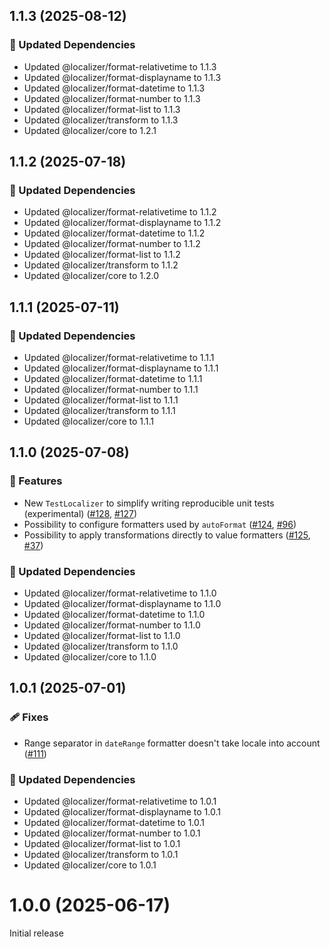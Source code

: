 ## 1.1.3 (2025-08-12)

### 🧱 Updated Dependencies

- Updated @localizer/format-relativetime to 1.1.3
- Updated @localizer/format-displayname to 1.1.3
- Updated @localizer/format-datetime to 1.1.3
- Updated @localizer/format-number to 1.1.3
- Updated @localizer/format-list to 1.1.3
- Updated @localizer/transform to 1.1.3
- Updated @localizer/core to 1.2.1

## 1.1.2 (2025-07-18)

### 🧱 Updated Dependencies

- Updated @localizer/format-relativetime to 1.1.2
- Updated @localizer/format-displayname to 1.1.2
- Updated @localizer/format-datetime to 1.1.2
- Updated @localizer/format-number to 1.1.2
- Updated @localizer/format-list to 1.1.2
- Updated @localizer/transform to 1.1.2
- Updated @localizer/core to 1.2.0

## 1.1.1 (2025-07-11)

### 🧱 Updated Dependencies

- Updated @localizer/format-relativetime to 1.1.1
- Updated @localizer/format-displayname to 1.1.1
- Updated @localizer/format-datetime to 1.1.1
- Updated @localizer/format-number to 1.1.1
- Updated @localizer/format-list to 1.1.1
- Updated @localizer/transform to 1.1.1
- Updated @localizer/core to 1.1.1

## 1.1.0 (2025-07-08)

### 🚀 Features

- New `TestLocalizer` to simplify writing reproducible unit tests (experimental) ([#128](https://github.com/124c4a/localizer/pull/128), [#127](https://github.com/124c4a/localizer/issues/127))
- Possibility to configure formatters used by `autoFormat` ([#124](https://github.com/124c4a/localizer/pull/124), [#96](https://github.com/124c4a/localizer/issues/96))
- Possibility to apply transformations directly to value formatters ([#125](https://github.com/124c4a/localizer/pull/125), [#37](https://github.com/124c4a/localizer/issues/37))

### 🧱 Updated Dependencies

- Updated @localizer/format-relativetime to 1.1.0
- Updated @localizer/format-displayname to 1.1.0
- Updated @localizer/format-datetime to 1.1.0
- Updated @localizer/format-number to 1.1.0
- Updated @localizer/format-list to 1.1.0
- Updated @localizer/transform to 1.1.0
- Updated @localizer/core to 1.1.0

## 1.0.1 (2025-07-01)

### 🩹 Fixes

- Range separator in `dateRange` formatter doesn't take locale into account ([#111](https://github.com/124c4a/localizer/pull/111))

### 🧱 Updated Dependencies

- Updated @localizer/format-relativetime to 1.0.1
- Updated @localizer/format-displayname to 1.0.1
- Updated @localizer/format-datetime to 1.0.1
- Updated @localizer/format-number to 1.0.1
- Updated @localizer/format-list to 1.0.1
- Updated @localizer/transform to 1.0.1
- Updated @localizer/core to 1.0.1

# 1.0.0 (2025-06-17)

Initial release
